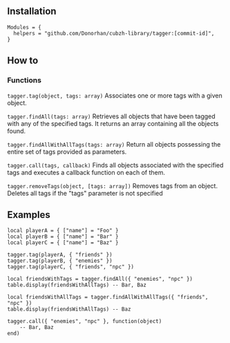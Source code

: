 ## Installation
```
Modules = {
  helpers = "github.com/Donorhan/cubzh-library/tagger:[commit-id]",
}
```

## How to
### Functions
`tagger.tag(object, tags: array)`
Associates one or more tags with a given object.

`tagger.findAll(tags: array)`
Retrieves all objects that have been tagged with any of the specified tags. It returns an array containing all the objects found.

`tagger.findAllWithAllTags(tags: array)`
Return all objects possessing the entire set of tags provided as parameters.

`tagger.call(tags, callback)`
Finds all objects associated with the specified tags and executes a callback function on each of them.

`tagger.removeTags(object, [tags: array])`
Removes tags from an object. Deletes all tags if the "tags" parameter is not specified

## Examples
```
local playerA = { ["name"] = "Foo" }
local playerB = { ["name"] = "Bar" }
local playerC = { ["name"] = "Baz" }

tagger.tag(playerA, { "friends" })
tagger.tag(playerB, { "enemies" })
tagger.tag(playerC, { "friends", "npc" })

local friendsWithTags = tagger.findAll({ "enemies", "npc" })
table.display(friendsWithAllTags) -- Bar, Baz

local friendsWithAllTags = tagger.findAllWithAllTags({ "friends", "npc" })
table.display(friendsWithAllTags) -- Baz

tagger.call({ "enemies", "npc" }, function(object)
    -- Bar, Baz
end)
```
